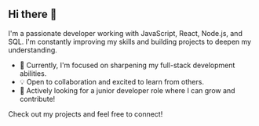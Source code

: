 ## Hi there 👋
<p>I'm a passionate developer working with JavaScript, React, Node.js, and SQL. I'm constantly improving my skills and building projects to deepen my understanding.</p> 

<ul>
 <li> 🚀 Currently, I'm focused on sharpening my full-stack development abilities.</li>
 <li> 💡 Open to collaboration and excited to learn from others.</li>
 <li> 🎯 Actively looking for a junior developer role where I can grow and contribute!</li>
</ul>

Check out my projects and feel free to connect!
